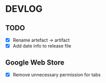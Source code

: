 # DEVLOG

## TODO

- [x] Rename artefact -> artifact
- [x] Add date info to release file

## Google Web Store

- [x] Remove unnecessary permission for tabs
